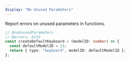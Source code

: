 ```yaml
---
display: "No Unused Parameters"
---
```


Report errors on unused parameters in functions.

```ts twoslash
// @noUnusedParameters
// @errors: 6133
const createDefaultKeyboard = (modelID: number) => {
  const defaultModelID = 23;
  return { type: "keyboard", modelID: defaultModelID };
};
```
